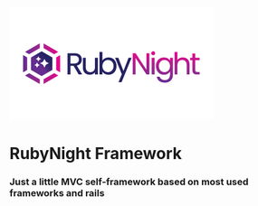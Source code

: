 ![RubyNight](resources/logo.png)

# RubyNight Framework
### Just a little MVC self-framework based on most used frameworks and rails